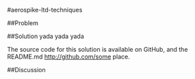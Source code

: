 #aerospike-ltd-techniques

##Problem

##Solution
yada yada yada

The source code for this solution is available on GitHub, and the README.md 
http://github.com/some place. 


##Discussion
